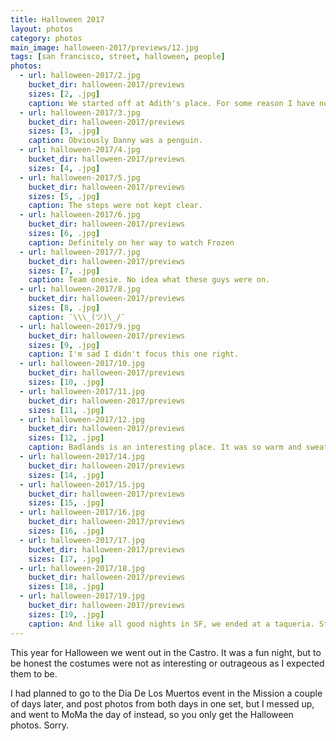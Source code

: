 ```yaml
---
title: Halloween 2017
layout: photos
category: photos
main_image: halloween-2017/previews/12.jpg
tags: [san francisco, street, halloween, people]
photos:
  - url: halloween-2017/2.jpg
    bucket_dir: halloween-2017/previews
    sizes: [2, .jpg]
    caption: We started off at Adith's place. For some reason I have no photos of the night until we were leaving the first bar. Ben and Maizie were Ben and Jerry. I thought David was some sort of parody of the dumpster fire that has been the US this year. Apparently that's a Bojack Horseman character, though.
  - url: halloween-2017/3.jpg
    bucket_dir: halloween-2017/previews
    sizes: [3, .jpg]
    caption: Obviously Danny was a penguin.
  - url: halloween-2017/4.jpg
    bucket_dir: halloween-2017/previews
    sizes: [4, .jpg]
  - url: halloween-2017/5.jpg
    bucket_dir: halloween-2017/previews
    sizes: [5, .jpg]
    caption: The steps were not kept clear.
  - url: halloween-2017/6.jpg
    bucket_dir: halloween-2017/previews
    sizes: [6, .jpg]
    caption: Definitely on her way to watch Frozen
  - url: halloween-2017/7.jpg
    bucket_dir: halloween-2017/previews
    sizes: [7, .jpg]
    caption: Team onesie. No idea what these guys were on.
  - url: halloween-2017/8.jpg
    bucket_dir: halloween-2017/previews
    sizes: [8, .jpg]
    caption: ¯\\\_(ツ)\_/¯
  - url: halloween-2017/9.jpg
    bucket_dir: halloween-2017/previews
    sizes: [9, .jpg]
    caption: I'm sad I didn't focus this one right.
  - url: halloween-2017/10.jpg
    bucket_dir: halloween-2017/previews
    sizes: [10, .jpg]
  - url: halloween-2017/11.jpg
    bucket_dir: halloween-2017/previews
    sizes: [11, .jpg]
  - url: halloween-2017/12.jpg
    bucket_dir: halloween-2017/previews
    sizes: [12, .jpg]
    caption: Badlands is an interesting place. It was so warm and sweaty that my lens started fogging up. I could barely take any photos in there.
  - url: halloween-2017/14.jpg
    bucket_dir: halloween-2017/previews
    sizes: [14, .jpg]
  - url: halloween-2017/15.jpg
    bucket_dir: halloween-2017/previews
    sizes: [15, .jpg]
  - url: halloween-2017/16.jpg
    bucket_dir: halloween-2017/previews
    sizes: [16, .jpg]
  - url: halloween-2017/17.jpg
    bucket_dir: halloween-2017/previews
    sizes: [17, .jpg]
  - url: halloween-2017/18.jpg
    bucket_dir: halloween-2017/previews
    sizes: [18, .jpg]
  - url: halloween-2017/19.jpg
    bucket_dir: halloween-2017/previews
    sizes: [19, .jpg]
    caption: And like all good nights in SF, we ended at a taqueria. Strangely there was table-side wrestling.
---
```


This year for Halloween we went out in the Castro. It was a fun night, but to be honest the costumes were not as interesting or outrageous as I expected them to be.

I had planned to go to the Dia De Los Muertos event in the Mission a couple of days later, and post photos from both days in one set, but I messed up, and went to MoMa the day of instead, so you only get the Halloween photos. Sorry.